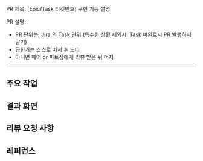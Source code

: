 PR 제목: [Epic/Task 티켓번호] 구현 기능 설명 

PR 설명: 
- PR 단위는, Jira 의 Task 단위 (특수한 상황 제외시,  Task  미완료시 PR 발행하지 말기)
- 급한거는 스스로 머지 후 노티
- 아니면 페어 or 파트장에게 리뷰 받은 뒤 머지



--- 

## 주요 작업




## 결과 화면




## 리뷰 요청 사항



## 레퍼런스
